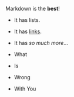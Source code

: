 Markdown is the **best**!

* It has lists.
* It has [links](http://dartlang.org).
* It has _so much more_...

* What 
* Is 
* Wrong 
* With You